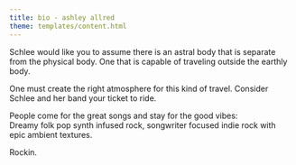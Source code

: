 ```yaml
---
title: bio - ashley allred
theme: templates/content.html
---
```

Schlee would like you to assume there is an astral body that is separate from the physical body.  One that is capable of traveling outside the earthly body.

One must create the right atmosphere for this kind of travel. Consider Schlee and her band your ticket to ride.

People come for the great songs and stay for the good vibes:<br />
Dreamy folk pop synth infused rock, songwriter focused indie rock with epic ambient textures.

Rockin.
